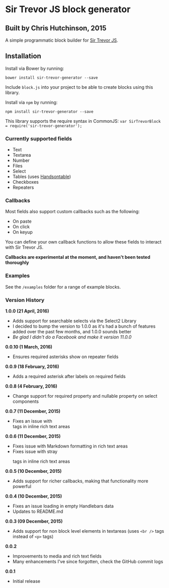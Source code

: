 # Sir Trevor JS block generator

## Built by Chris Hutchinson, 2015

A simple programmatic block builder for [Sir Trevor JS](http://www.github.com/madebymany/sir-trevor-js).


## Installation

Install via Bower by running:
    
    bower install sir-trevor-generator --save

Include `block.js` into your project to be able to create blocks using this library.

Install via `npm` by running:
    
    npm install sir-trevor-generator --save

This library supports the require syntax in CommonJS: `var SirTrevorBlock = require('sir-trevor-generator');`


### Currently supported fields

- Text
- Textarea
- Number 
- Files
- Select
- Tables (uses [Handsontable](http://handsontable.com/))
- Checkboxes
- Repeaters


### Callbacks

Most fields also support custom callbacks such as the following:
- On paste
- On click
- On keyup

You can define your own callback functions to allow these fields to interact with Sir Trevor JS.

**Callbacks are experimental at the moment, and haven't been tested thoroughly**


### Examples

See the `/examples` folder for a range of example blocks.


### Version History

**1.0.0 (21 April, 2016)**

- Adds support for searchable selects via the Select2 Library
- I decided to bump the version to 1.0.0 as it's had a bunch of features added over the past few months, and 1.0.0 sounds better
- _Be glad I didn't do a Facebook and make it version 11.0.0_

**0.0.10 (1 March, 2016)**

- Ensures required asterisks show on repeater fields

**0.0.9 (18 February, 2016)**

- Adds a required asterisk after labels on required fields

**0.0.8 (4 February, 2016)**

- Change support for required property and nullable property on select components

**0.0.7 (11 December, 2015)**

- Fixes an issue with <br> tags in inline rich text areas

**0.0.6 (11 December, 2015)**

- Fixes issue with Markdown formatting in rich text areas
- Fixes issue with stray <p> tags in inline rich text areas

**0.0.5 (10 December, 2015)**

- Adds support for richer callbacks, making that functionality more powerful

**0.0.4 (10 December, 2015)**

- Fixes an issue loading in empty Handlebars data
- Updates to README.md

**0.0.3 (09 December, 2015)**

- Adds support for non block level elements in textareas (uses `<br />` tags instead of `<p>` tags)

**0.0.2**

- Improvements to media and rich text fields
- Many enhancements I've since forgotten, check the GitHub commit logs

**0.0.1**

- Initial release